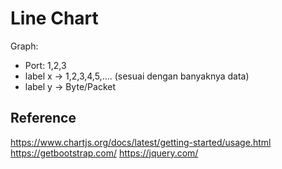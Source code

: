 # Line Chart

Graph:
* Port: 1,2,3
* label x -> 1,2,3,4,5,.... (sesuai dengan banyaknya data)
* label y -> Byte/Packet

## Reference
https://www.chartjs.org/docs/latest/getting-started/usage.html
https://getbootstrap.com/
https://jquery.com/

